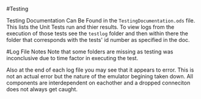 #Testing

Testing Documentation Can Be Found in the `TestingDocumentation.ods` file. This lists the Unit Tests run and thier
results. To view logs from the execution of those tests see the `testlog` folder and then within there the folder
that corresponds with the tests' id number as specified in the doc.

#Log File Notes
Note that some folders are missing as testing was inconclusive due to time factor in executing the test.

Also at the end of each log file you may see that it appears to error. This is not an actual error but the nature of
the emulator begining taken down. All components are interdependent on eachother and a dropped conneciton does not always
get caught.